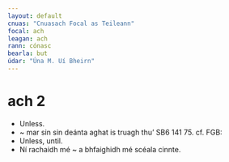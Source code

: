 ```yaml
---
layout: default
cnuas: "Cnuasach Focal as Teileann"
focal: ach
leagan: ach
rann: cónasc
bearla: but
údar: "Úna M. Uí Bheirn"
---
```


# ach 2


* Unless.
* ~ mar sin sin deánta aghat is truagh thu’ SB6 141 75. cf. FGB:
* Unless, until.
* Ní rachaidh mé ~ a bhfaighidh mé scéala cinnte.
